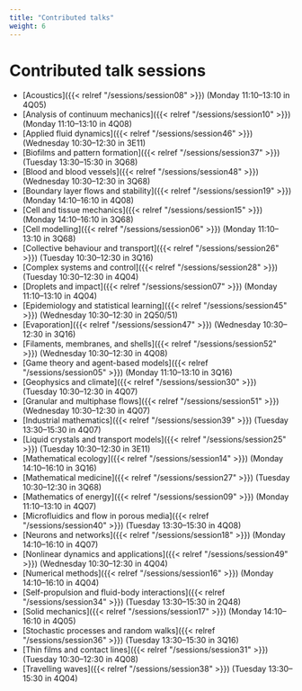 ```yaml
---
title: "Contributed talks"
weight: 6
---
```


# Contributed talk sessions


- [Acoustics]({{< relref "/sessions/session08" >}}) (Monday 11:10–13:10 in 4Q05)
- [Analysis of continuum mechanics]({{< relref "/sessions/session10" >}}) (Monday 11:10–13:10 in 4Q08)
- [Applied fluid dynamics]({{< relref "/sessions/session46" >}}) (Wednesday 10:30–12:30 in 3E11)
- [Biofilms and pattern formation]({{< relref "/sessions/session37" >}}) (Tuesday 13:30–15:30 in 3Q68)
- [Blood and blood vessels]({{< relref "/sessions/session48" >}}) (Wednesday 10:30–12:30 in 3Q68)
- [Boundary layer flows and stability]({{< relref "/sessions/session19" >}}) (Monday 14:10–16:10 in 4Q08)
- [Cell and tissue mechanics]({{< relref "/sessions/session15" >}}) (Monday 14:10–16:10 in 3Q68)
- [Cell modelling]({{< relref "/sessions/session06" >}}) (Monday 11:10–13:10 in 3Q68)
- [Collective behaviour and transport]({{< relref "/sessions/session26" >}}) (Tuesday 10:30–12:30 in 3Q16)
- [Complex systems and control]({{< relref "/sessions/session28" >}}) (Tuesday 10:30–12:30 in 4Q04)
- [Droplets and impact]({{< relref "/sessions/session07" >}}) (Monday 11:10–13:10 in 4Q04)
- [Epidemiology and statistical learning]({{< relref "/sessions/session45" >}}) (Wednesday 10:30–12:30 in 2Q50/51)
- [Evaporation]({{< relref "/sessions/session47" >}}) (Wednesday 10:30–12:30 in 3Q16)
- [Filaments, membranes, and shells]({{< relref "/sessions/session52" >}}) (Wednesday 10:30–12:30 in 4Q08)
- [Game theory and agent-based models]({{< relref "/sessions/session05" >}}) (Monday 11:10–13:10 in 3Q16)
- [Geophysics and climate]({{< relref "/sessions/session30" >}}) (Tuesday 10:30–12:30 in 4Q07)
- [Granular and multiphase flows]({{< relref "/sessions/session51" >}}) (Wednesday 10:30–12:30 in 4Q07)
- [Industrial mathematics]({{< relref "/sessions/session39" >}}) (Tuesday 13:30–15:30 in 4Q07)
- [Liquid crystals and transport models]({{< relref "/sessions/session25" >}}) (Tuesday 10:30–12:30 in 3E11)
- [Mathematical ecology]({{< relref "/sessions/session14" >}}) (Monday 14:10–16:10 in 3Q16)
- [Mathematical medicine]({{< relref "/sessions/session27" >}}) (Tuesday 10:30–12:30 in 3Q68)
- [Mathematics of energy]({{< relref "/sessions/session09" >}}) (Monday 11:10–13:10 in 4Q07)
- [Microfluidics and flow in porous media]({{< relref "/sessions/session40" >}}) (Tuesday 13:30–15:30 in 4Q08)
- [Neurons and networks]({{< relref "/sessions/session18" >}}) (Monday 14:10–16:10 in 4Q07)
- [Nonlinear dynamics and applications]({{< relref "/sessions/session49" >}}) (Wednesday 10:30–12:30 in 4Q04)
- [Numerical methods]({{< relref "/sessions/session16" >}}) (Monday 14:10–16:10 in 4Q04)
- [Self-propulsion and fluid-body interactions]({{< relref "/sessions/session34" >}}) (Tuesday 13:30–15:30 in 2Q48)
- [Solid mechanics]({{< relref "/sessions/session17" >}}) (Monday 14:10–16:10 in 4Q05)
- [Stochastic processes and random walks]({{< relref "/sessions/session36" >}}) (Tuesday 13:30–15:30 in 3Q16)
- [Thin films and contact lines]({{< relref "/sessions/session31" >}}) (Tuesday 10:30–12:30 in 4Q08)
- [Travelling waves]({{< relref "/sessions/session38" >}}) (Tuesday 13:30–15:30 in 4Q04)
